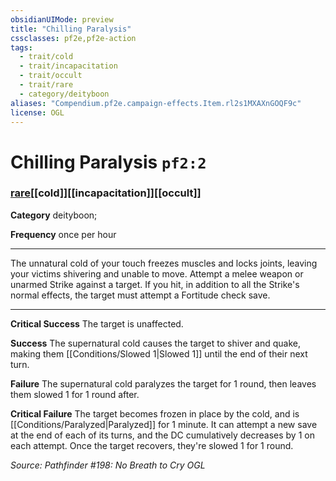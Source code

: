 ```yaml
---
obsidianUIMode: preview
title: "Chilling Paralysis"
cssclasses: pf2e,pf2e-action
tags:
  - trait/cold
  - trait/incapacitation
  - trait/occult
  - trait/rare
  - category/deityboon
aliases: "Compendium.pf2e.campaign-effects.Item.rl2s1MXAXnGOQF9c"
license: OGL
---
```

# Chilling Paralysis `pf2:2`

### [rare](rare "Rare Rarity Trait")[[cold]][[incapacitation]][[occult]]

**Category** deityboon; 




**Frequency** once per hour

* * *

The unnatural cold of your touch freezes muscles and locks joints, leaving your victims shivering and unable to move. Attempt a melee weapon or unarmed Strike against a target. If you hit, in addition to all the Strike's normal effects, the target must attempt a Fortitude check save.

* * *

**Critical Success** The target is unaffected.

**Success** The supernatural cold causes the target to shiver and quake, making them [[Conditions/Slowed 1|Slowed 1]] until the end of their next turn.

**Failure** The supernatural cold paralyzes the target for 1 round, then leaves them slowed 1 for 1 round after.

**Critical Failure** The target becomes frozen in place by the cold, and is [[Conditions/Paralyzed|Paralyzed]] for 1 minute. It can attempt a new save at the end of each of its turns, and the DC cumulatively decreases by 1 on each attempt. Once the target recovers, they're slowed 1 for 1 round.

*Source: Pathfinder #198: No Breath to Cry*
*OGL*